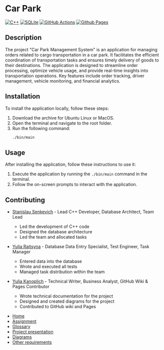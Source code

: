 
# Сar Park
[![C++](https://img.shields.io/badge/c++-%2300599C.svg?style=for-the-badge&logo=c%2B%2B&logoColor=white)](https://github.com/fpmi-tp2024/tpmp-gpd-lab5-hryakopluxi/tree/main/src)
[![SQLite](https://img.shields.io/badge/sqlite-%2307405e.svg?style=for-the-badge&logo=sqlite&logoColor=white)](https://github.com/fpmi-tp2024/tpmp-gpd-lab5-hryakopluxi/tree/main/db)
[![GitHub Actions](https://img.shields.io/badge/github%20actions-%232671E5.svg?style=for-the-badge&logo=githubactions&logoColor=white)](https://github.com/fpmi-tp2024/tpmp-gpd-lab5-hryakopluxi/actions)
[![Github Pages](https://img.shields.io/badge/github%20pages-121013?style=for-the-badge&logo=github&logoColor=white)](https://fpmi-tp2024.github.io/tpmp-gpd-lab5-hryakopluxi/)

## Description
The project "Car Park Management System" is an application for managing orders related to cargo transportation in a car park. It facilitates the efficient coordination of transportation tasks and ensures timely delivery of goods to their destinations. The application is designed to streamline order processing, optimize vehicle usage, and provide real-time insights into transportation operations. Key features include order tracking, driver management, vehicle monitoring, and financial analytics.

## Installation
To install the application locally, follow these steps:

1. Download the archive for Ubuntu Linux or MacOS.
2. Open the terminal and navigate to the root folder.
3. Run the following command:
    ```bash
    ./bin/main
    ```
## Usage

After installing the application, follow these instructions to use it:

1. Execute the application by running the `./bin/main` command in the terminal.
2. Follow the on-screen prompts to interact with the application.

## Contributing
 
* [Stanislau Senkevich](https://github.com/Stanislau-Senkevich) - Lead C++ Developer, Database Architect, Team Lead
   - Led the development of C++ code
   - Designed the database architecture
   - Led the team and allocated tasks

* [Yulia Raitsyna](https://github.com/yuliaraitsyna) - Database Data Entry Specialist, Test Engineer, Task Manager
   - Entered data into the database
   - Wrote and executed all tests
   - Managed task distribution within the team

* [Yulia Kanoplich](https://github.com/Juliet165) - Technical Writer, Business Analyst, GitHub Wiki & Pages Contributor
   - Wrote technical documentation for the project
   - Designed and created diagrams for the project
   - Contributed to GitHub wiki and Pages


<link rel="stylesheet" href="/assets/css/style.scss">

<div class="sidebar">
    <ul>
        <li><a href="https://fpmi-tp2024.github.io/tpmp-gpd-lab5-hryakopluxi/index.html">Home</a></li>
        <li><a href="https://fpmi-tp2024.github.io/tpmp-gpd-lab5-hryakopluxi/assignment.html">Assignment</a></li>
        <li><a href="https://fpmi-tp2024.github.io/tpmp-gpd-lab5-hryakopluxi/glossary.html">Glossary</a></li>
        <li><a href="https://fpmi-tp2024.github.io/tpmp-gpd-lab5-hryakopluxi/presentation.html">Project presentation</a></li>
        <li><a href="https://fpmi-tp2024.github.io/tpmp-gpd-lab5-hryakopluxi/diagrams.html">Diagrams</a></li>
        <li><a href="https://fpmi-tp2024.github.io/tpmp-gpd-lab5-hryakopluxi/requirements.html">Other requirements</a></li>
    </ul>
</div>
